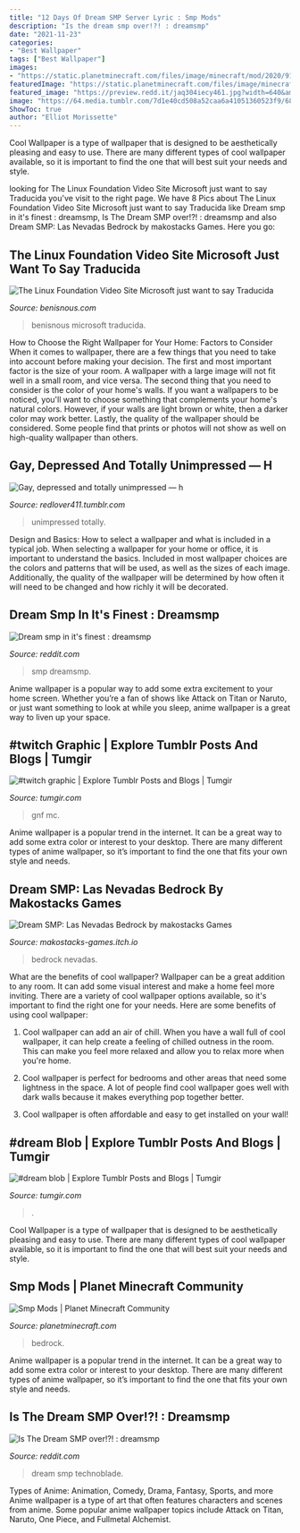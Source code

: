 ```yaml
---
title: "12 Days Of Dream SMP Server Lyric : Smp Mods"
description: "Is the dream smp over!?! : dreamsmp"
date: "2021-11-23"
categories:
- "Best Wallpaper"
tags: ["Best Wallpaper"]
images:
- "https://static.planetminecraft.com/files/image/minecraft/mod/2020/910/13631879-dweem_m.jpg"
featuredImage: "https://static.planetminecraft.com/files/image/minecraft/mod/2020/910/13631879-dweem_m.jpg"
featured_image: "https://preview.redd.it/jaq304iecy461.jpg?width=640&amp;height=853&amp;crop=smart&amp;auto=webp&amp;s=462fdc12d8fefa3afed7e2524ebb0a3e18148d87"
image: "https://64.media.tumblr.com/7d1e40cd508a52caa6a41051360523f9/685b3270c7009fee-26/s2048x3072/ff83de6253b3db77d802e60333e3281e60d89f50.png"
ShowToc: true
author: "Elliot Morissette"
---
```



Cool Wallpaper is a type of wallpaper that is designed to be aesthetically pleasing and easy to use. There are many different types of cool wallpaper available, so it is important to find the one that will best suit your needs and style.

	

		
looking for The Linux Foundation Video Site Microsoft just want to say Traducida you've visit to the right page. We have 8 Pics about The Linux Foundation Video Site Microsoft just want to say Traducida like Dream smp in it&#039;s finest : dreamsmp, Is The Dream SMP over!?! : dreamsmp and also Dream SMP: Las Nevadas Bedrock by makostacks Games. Here you go:
		
    
## The Linux Foundation Video Site Microsoft Just Want To Say Traducida

<img loading=lazy src="https://benisnous.com/wp-content/uploads/2020/10/1602492410_The-Linux-Foundation-Video-Site-Microsoft-just-want-to-say.jpg" onerror="this.onerror=null;this.src='https://tse4.mm.bing.net/th?id=OIP.A5Hb-gVWmxjcc7tJhZiSUgHaFj&amp;pid=15.1';" alt="The Linux Foundation Video Site Microsoft just want to say Traducida">

_Source: benisnous.com_

>benisnous microsoft traducida. 

	

How to Choose the Right Wallpaper for Your Home: Factors to Consider
When it comes to wallpaper, there are a few things that you need to take into account before making your decision. The first and most important factor is the size of your room. A wallpaper with a large image will not fit well in a small room, and vice versa. 
The second thing that you need to consider is the color of your home's walls. If you want a wallpapers to be noticed, you'll want to choose something that complements your home's natural colors. However, if your walls are light brown or white, then a darker color may work better. 
Lastly, the quality of the wallpaper should be considered. Some people find that prints or photos will not show as well on high-quality wallpaper than others.

    
## Gay, Depressed And Totally Unimpressed — H

<img loading=lazy src="https://64.media.tumblr.com/fb6b12bef28c85cd75b0bc8e2ec0c0f4/d4a63c0b5947daa9-e0/s1280x1920/0d36a1e484ef11e0e8b9dc236cb6c48d016f900b.jpg" onerror="this.onerror=null;this.src='https://tse3.mm.bing.net/th?id=OIP.Ysqm-GVm-K0HdFzkyP40ygHaFY&amp;pid=15.1';" alt="Gay, depressed and totally unimpressed — h">

_Source: redlover411.tumblr.com_

>unimpressed totally. 

	

Design and Basics: How to select a wallpaper and what is included in a typical job.
When selecting a wallpaper for your home or office, it is important to understand the basics. Included in most wallpaper choices are the colors and patterns that will be used, as well as the sizes of each image. Additionally, the quality of the wallpaper will be determined by how often it will need to be changed and how richly it will be decorated.

    
## Dream Smp In It&#039;s Finest : Dreamsmp

<img loading=lazy src="https://preview.redd.it/hddv6j3qovw61.jpg?auto=webp&amp;s=2ec20137aa1e488b3467c9fbf2f1d32dbb7be90a" onerror="this.onerror=null;this.src='https://tse4.mm.bing.net/th?id=OIP.uQJYh6emFki4nusBGi7uRwHaMn&amp;pid=15.1';" alt="Dream smp in it&#039;s finest : dreamsmp">

_Source: reddit.com_

>smp dreamsmp. 

	

Anime wallpaper is a popular way to add some extra excitement to your home screen. Whether you’re a fan of shows like Attack on Titan or Naruto, or just want something to look at while you sleep, anime wallpaper is a great way to liven up your space.

    
## #twitch Graphic | Explore Tumblr Posts And Blogs | Tumgir

<img loading=lazy src="https://64.media.tumblr.com/7d1e40cd508a52caa6a41051360523f9/685b3270c7009fee-26/s2048x3072/ff83de6253b3db77d802e60333e3281e60d89f50.png" onerror="this.onerror=null;this.src='https://tse1.mm.bing.net/th?id=OIP.0SUTkb5xx2RcfAx0AIKWBAHaHa&amp;pid=15.1';" alt="#twitch graphic | Explore Tumblr Posts and Blogs | Tumgir">

_Source: tumgir.com_

>gnf mc. 

	

Anime wallpaper is a popular trend in the internet. It can be a great way to add some extra color or interest to your desktop. There are many different types of anime wallpaper, so it’s important to find the one that fits your own style and needs.

    
## Dream SMP: Las Nevadas Bedrock By Makostacks Games

<img loading=lazy src="https://img.itch.zone/aW1hZ2UvMTExNjQ1Ni82NDUzMjUwLnBuZw==/347x500/YaBkXG.png" onerror="this.onerror=null;this.src='https://tse3.mm.bing.net/th?id=OIP.4l0kqC0jAAf4qW3x0y1LhQAAAA&amp;pid=15.1';" alt="Dream SMP: Las Nevadas Bedrock by makostacks Games">

_Source: makostacks-games.itch.io_

>bedrock nevadas. 

	

What are the benefits of cool wallpaper?
Wallpaper can be a great addition to any room. It can add some visual interest and make a home feel more inviting. There are a variety of cool wallpaper options available, so it's important to find the right one for your needs. Here are some benefits of using cool wallpaper: 
1. Cool wallpaper can add an air of chill. When you have a wall full of cool wallpaper, it can help create a feeling of chilled outness in the room. This can make you feel more relaxed and allow you to relax more when you're home. 

2. Cool wallpaper is perfect for bedrooms and other areas that need some lightness in the space. A lot of people find cool wallpaper goes well with dark walls because it makes everything pop together better. 

3. Cool wallpaper is often affordable and easy to get installed on your wall!

    
## #dream Blob | Explore Tumblr Posts And Blogs | Tumgir

<img loading=lazy src="https://64.media.tumblr.com/57f66d5676bd7a1bcbe6cea3909c8b7e/6b9d302e2adab5f6-9b/s540x810/77423150d4e94a9d5a2f75c046c18b8bb92bc288.gifv" onerror="this.onerror=null;this.src='https://tse2.mm.bing.net/th?id=OIP.0WWn-RHwxiKkQrCpZzLsmQHaHa&amp;pid=15.1';" alt="#dream blob | Explore Tumblr Posts and Blogs | Tumgir">

_Source: tumgir.com_

>. 

	

Cool Wallpaper is a type of wallpaper that is designed to be aesthetically pleasing and easy to use. There are many different types of cool wallpaper available, so it is important to find the one that will best suit your needs and style.

    
## Smp Mods | Planet Minecraft Community

<img loading=lazy src="https://static.planetminecraft.com/files/image/minecraft/mod/2020/910/13631879-dweem_m.jpg" onerror="this.onerror=null;this.src='https://tse3.mm.bing.net/th?id=OIP.FZ3ISY6d3jeiUl_M6PNICgAAAA&amp;pid=15.1';" alt="Smp Mods | Planet Minecraft Community">

_Source: planetminecraft.com_

>bedrock. 

	

Anime wallpaper is a popular trend in the internet. It can be a great way to add some extra color or interest to your desktop. There are many different types of anime wallpaper, so it’s important to find the one that fits your own style and needs.

    
## Is The Dream SMP Over!?! : Dreamsmp

<img loading=lazy src="https://preview.redd.it/jaq304iecy461.jpg?width=640&amp;height=853&amp;crop=smart&amp;auto=webp&amp;s=462fdc12d8fefa3afed7e2524ebb0a3e18148d87" onerror="this.onerror=null;this.src='https://tse1.mm.bing.net/th?id=OIP.pW_PkJh1fzUntovfEkGGxgHaJ3&amp;pid=15.1';" alt="Is The Dream SMP over!?! : dreamsmp">

_Source: reddit.com_

>dream smp technoblade. 

	

Types of Anime: Animation, Comedy, Drama, Fantasy, Sports, and more
Anime wallpaper is a type of art that often features characters and scenes from anime. Some popular anime wallpaper topics include Attack on Titan, Naruto, One Piece, and Fullmetal Alchemist.

